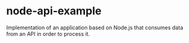 # node-api-example

Implementation of an application based on Node.js that consumes data from an API in order to process it.
